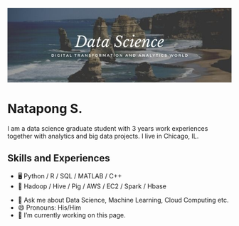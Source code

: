 ![](https://github.com/iamnatapong55/iamnatapong55/blob/main/Banner.jpg)

# Natapong S.
I am a data science graduate student with 3 years work experiences together with analytics and big data projects. I live in Chicago, IL.

## Skills and Experiences
* 🖥 Python / R / SQL / MATLAB / C++
* 💾 Hadoop / Hive / Pig / AWS / EC2 / Spark / Hbase

- 💬 Ask me about Data Science, Machine Learning, Cloud Computing etc. 
- 😄 Pronouns: His/Him 
- 🔭 I’m currently working on this page. 








